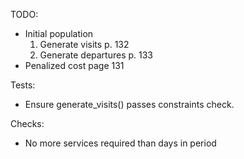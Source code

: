 TODO: 
- Initial population
    1. Generate visits p. 132
    2. Generate departures p. 133
- Penalized cost page 131

Tests:
- Ensure generate_visits() passes constraints check.

Checks:
- No more services required than days in period

